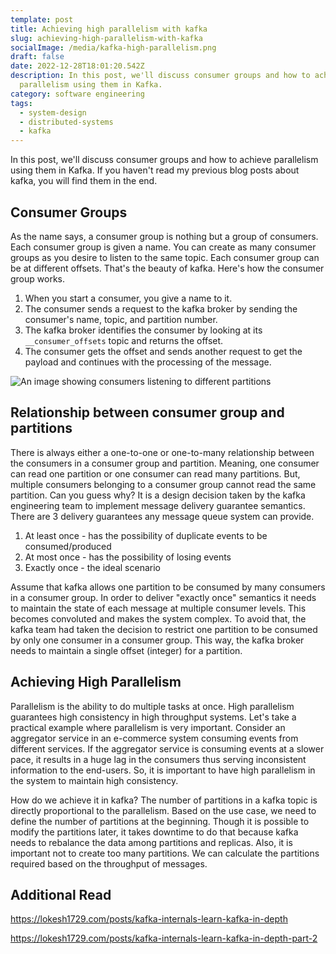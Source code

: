 ```yaml
---
template: post
title: Achieving high parallelism with kafka
slug: achieving-high-parallelism-with-kafka
socialImage: /media/kafka-high-parallelism.png
draft: false
date: 2022-12-28T18:01:20.542Z
description: In this post, we'll discuss consumer groups and how to achieve
  parallelism using them in Kafka.
category: software engineering
tags:
  - system-design
  - distributed-systems
  - kafka
---
```

In this post, we'll discuss consumer groups and how to achieve parallelism using them in Kafka. If you haven't read my previous blog posts about kafka, you will find them in the end.

## Consumer Groups

As the name says, a consumer group is nothing but a group of consumers. Each consumer group is given a name. You can create as many consumer groups as you desire to listen to the same topic. Each consumer group can be at different offsets. That's the beauty of kafka. Here's how the consumer group works.

1. When you start a consumer, you give a name to it.
2. The consumer sends a request to the kafka broker by sending the consumer's name, topic, and partition number.
3. The kafka broker identifies the consumer by looking at its `__consumer_offsets` topic and returns the offset.
4. The consumer gets the offset and sends another request to get the payload and continues with the processing of the message.

![An image showing consumers listening to different partitions](/media/consumer-groups-1.png "As shown in the image, each consumer subscribes to a single partition")

## Relationship between consumer group and partitions

There is always either a one-to-one or one-to-many relationship between the consumers in a consumer group and partition. Meaning, one consumer can read one partition or one consumer can read many partitions. But, multiple consumers belonging to a consumer group cannot read the same partition. Can you guess why? It is a design decision taken by the kafka engineering team to implement message delivery guarantee semantics. There are 3 delivery guarantees any message queue system can provide.

1. At least once - has the possibility of duplicate events to be consumed/produced
2. At most once - has the possibility of losing events
3. Exactly once - the ideal scenario

Assume that kafka allows one partition to be consumed by many consumers in a consumer group. In order to deliver "exactly once" semantics it needs to maintain the state of each message at multiple consumer levels. This becomes convoluted and makes the system complex. To avoid that, the kafka team had taken the decision to restrict one partition to be consumed by only one consumer in a consumer group. This way, the kafka broker needs to maintain a single offset (integer) for a partition.

## Achieving High Parallelism

Parallelism is the ability to do multiple tasks at once. High parallelism guarantees high consistency in high throughput systems. Let's take a practical example where parallelism is very important. Consider an aggregator service in an e-commerce system consuming events from different services. If the aggregator service is consuming events at a slower pace, it results in a huge lag in the consumers thus serving inconsistent information to the end-users. So, it is important to have high parallelism in the system to maintain high consistency.

How do we achieve it in kafka? The number of partitions in a kafka topic is directly proportional to the parallelism. Based on the use case, we need to define the number of partitions at the beginning. Though it is possible to modify the partitions later, it takes downtime to do that because kafka needs to rebalance the data among partitions and replicas. Also, it is important not to create too many partitions. We can calculate the partitions required based on the throughput of messages.

## Additional Read

<https://lokesh1729.com/posts/kafka-internals-learn-kafka-in-depth>

<https://lokesh1729.com/posts/kafka-internals-learn-kafka-in-depth-part-2>